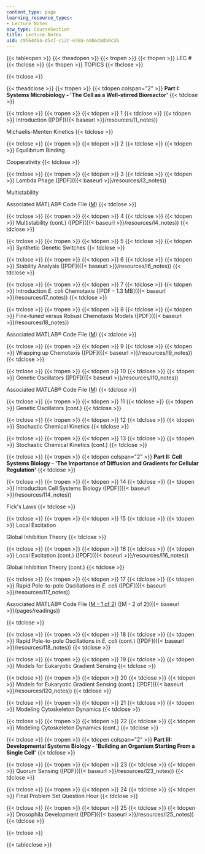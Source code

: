 ```yaml
---
content_type: page
learning_resource_types:
- Lecture Notes
ocw_type: CourseSection
title: Lecture Notes
uid: c9564d6a-d5c7-c12c-e38a-aab6dada0c26
---
```


{{< tableopen >}}
{{< theadopen >}}
{{< tropen >}}
{{< thopen >}}
LEC #
{{< thclose >}}
{{< thopen >}}
TOPICS
{{< thclose >}}

{{< trclose >}}

{{< theadclose >}}
{{< tropen >}}
{{< tdopen colspan="2" >}}
**Part I: Systems Microbiology - 'The Cell as a Well-stirred Bioreactor'**
{{< tdclose >}}

{{< trclose >}}
{{< tropen >}}
{{< tdopen >}}
1
{{< tdclose >}}
{{< tdopen >}}
Introduction ([PDF]({{< baseurl >}}/resources/l1_notes))  
  
Michaelis-Menten Kinetics
{{< tdclose >}}

{{< trclose >}}
{{< tropen >}}
{{< tdopen >}}
2
{{< tdclose >}}
{{< tdopen >}}
Equilibrium Binding  
  
Cooperativity
{{< tdclose >}}

{{< trclose >}}
{{< tropen >}}
{{< tdopen >}}
3
{{< tdclose >}}
{{< tdopen >}}
Lambda Phage ([PDF]({{< baseurl >}}/resources/l3_notes))  
  
Multistability  
  
Associated MATLAB® Code File ([M](/courses/physics/8-591j-systems-biology-fall-2004/readings/CodeI2.m))
{{< tdclose >}}

{{< trclose >}}
{{< tropen >}}
{{< tdopen >}}
4
{{< tdclose >}}
{{< tdopen >}}
Multistability (cont.) ([PDF]({{< baseurl >}}/resources/l4_notes))
{{< tdclose >}}

{{< trclose >}}
{{< tropen >}}
{{< tdopen >}}
5
{{< tdclose >}}
{{< tdopen >}}
Synthetic Genetic Switches
{{< tdclose >}}

{{< trclose >}}
{{< tropen >}}
{{< tdopen >}}
6
{{< tdclose >}}
{{< tdopen >}}
Stability Analysis ([PDF]({{< baseurl >}}/resources/l6_notes))
{{< tdclose >}}

{{< trclose >}}
{{< tropen >}}
{{< tdopen >}}
7
{{< tdclose >}}
{{< tdopen >}}
Introduction _E. coli_ Chemotaxis ([PDF - 1.3 MB]({{< baseurl >}}/resources/l7_notes))
{{< tdclose >}}

{{< trclose >}}
{{< tropen >}}
{{< tdopen >}}
8
{{< tdclose >}}
{{< tdopen >}}
Fine-tuned versus Robust Chemotaxis Models ([PDF]({{< baseurl >}}/resources/l8_notes))  
  
Associated MATLAB® Code File ([M](/courses/physics/8-591j-systems-biology-fall-2004/readings/CodeI4.m))
{{< tdclose >}}

{{< trclose >}}
{{< tropen >}}
{{< tdopen >}}
9
{{< tdclose >}}
{{< tdopen >}}
Wrapping up Chemotaxis ([PDF]({{< baseurl >}}/resources/l9_notes))
{{< tdclose >}}

{{< trclose >}}
{{< tropen >}}
{{< tdopen >}}
10
{{< tdclose >}}
{{< tdopen >}}
Genetic Oscillators ([PDF]({{< baseurl >}}/resources/l10_notes))  
  
Associated MATLAB® Code File ([M](/courses/physics/8-591j-systems-biology-fall-2004/readings/CodeI6.m))
{{< tdclose >}}

{{< trclose >}}
{{< tropen >}}
{{< tdopen >}}
11
{{< tdclose >}}
{{< tdopen >}}
Genetic Oscillators (cont.)
{{< tdclose >}}

{{< trclose >}}
{{< tropen >}}
{{< tdopen >}}
12
{{< tdclose >}}
{{< tdopen >}}
Stochastic Chemical Kinetics
{{< tdclose >}}

{{< trclose >}}
{{< tropen >}}
{{< tdopen >}}
13
{{< tdclose >}}
{{< tdopen >}}
Stochastic Chemical Kinetics (cont.)
{{< tdclose >}}

{{< trclose >}}
{{< tropen >}}
{{< tdopen colspan="2" >}}
**Part II: Cell Systems Biology - 'The Importance of Diffusion and Gradients for Cellular Regulation'**
{{< tdclose >}}

{{< trclose >}}
{{< tropen >}}
{{< tdopen >}}
14
{{< tdclose >}}
{{< tdopen >}}
Introduction Cell Systems Biology ([PDF]({{< baseurl >}}/resources/l14_notes))  
  
Fick's Laws
{{< tdclose >}}

{{< trclose >}}
{{< tropen >}}
{{< tdopen >}}
15
{{< tdclose >}}
{{< tdopen >}}
Local Excitation  
  
Global Inhibition Theory
{{< tdclose >}}

{{< trclose >}}
{{< tropen >}}
{{< tdopen >}}
16
{{< tdclose >}}
{{< tdopen >}}
Local Excitation (cont.) ([PDF]({{< baseurl >}}/resources/l16_notes))  
  
Global Inhibition Theory (cont.)
{{< tdclose >}}

{{< trclose >}}
{{< tropen >}}
{{< tdopen >}}
17
{{< tdclose >}}
{{< tdopen >}}
Rapid Pole-to-pole Oscillations in _E. coli_ ([PDF]({{< baseurl >}}/resources/l17_notes))

Associated MATLAB® Code File ([M - 1 of 2](/courses/physics/8-591j-systems-biology-fall-2004/readings/how_homog.m)) ([M - 2 of 2]({{< baseurl >}}/pages/readings))


{{< tdclose >}}

{{< trclose >}}
{{< tropen >}}
{{< tdopen >}}
18
{{< tdclose >}}
{{< tdopen >}}
Rapid Pole-to-pole Oscillations in _E. coli_ (cont.) ([PDF]({{< baseurl >}}/resources/l18_notes))
{{< tdclose >}}

{{< trclose >}}
{{< tropen >}}
{{< tdopen >}}
19
{{< tdclose >}}
{{< tdopen >}}
Models for Eukaryotic Gradient Sensing
{{< tdclose >}}

{{< trclose >}}
{{< tropen >}}
{{< tdopen >}}
20
{{< tdclose >}}
{{< tdopen >}}
Models for Eukaryotic Gradient Sensing (cont.) ([PDF]({{< baseurl >}}/resources/l20_notes))
{{< tdclose >}}

{{< trclose >}}
{{< tropen >}}
{{< tdopen >}}
21
{{< tdclose >}}
{{< tdopen >}}
Modeling Cytoskeleton Dynamics
{{< tdclose >}}

{{< trclose >}}
{{< tropen >}}
{{< tdopen >}}
22
{{< tdclose >}}
{{< tdopen >}}
Modeling Cytoskeleton Dynamics (cont.)
{{< tdclose >}}

{{< trclose >}}
{{< tropen >}}
{{< tdopen colspan="2" >}}
**Part III: Developmental Systems Biology - 'Building an Organism Starting From a Single Cell'**
{{< tdclose >}}

{{< trclose >}}
{{< tropen >}}
{{< tdopen >}}
23
{{< tdclose >}}
{{< tdopen >}}
Quorum Sensing ([PDF]({{< baseurl >}}/resources/l23_notes))
{{< tdclose >}}

{{< trclose >}}
{{< tropen >}}
{{< tdopen >}}
24
{{< tdclose >}}
{{< tdopen >}}
Final Problem Set Question Hour
{{< tdclose >}}

{{< trclose >}}
{{< tropen >}}
{{< tdopen >}}
25
{{< tdclose >}}
{{< tdopen >}}
Drosophila Development ([PDF]({{< baseurl >}}/resources/l25_notes))
{{< tdclose >}}

{{< trclose >}}

{{< tableclose >}}